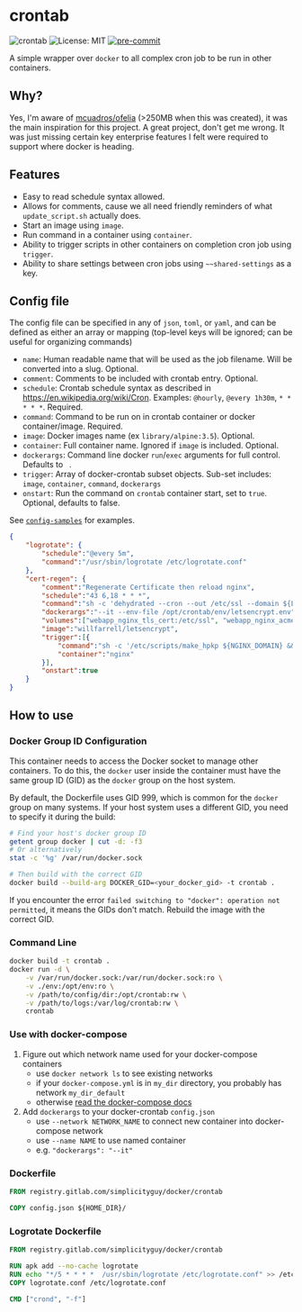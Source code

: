 # crontab

![crontab](https://github.com/SimplicityGuy/docker-crontab/actions/workflows/build.yml/badge.svg) ![License: MIT](https://img.shields.io/github/license/SimplicityGuy/docker-crontab) [![pre-commit](https://img.shields.io/badge/pre--commit-enabled-brightgreen?logo=pre-commit)](https://github.com/pre-commit/pre-commit)

A simple wrapper over `docker` to all complex cron job to be run in other containers.

## Why?

Yes, I'm aware of [mcuadros/ofelia](https://github.com/mcuadros/ofelia) (>250MB when this was created), it was the main inspiration for this project.
A great project, don't get me wrong. It was just missing certain key enterprise features I felt were required to support where docker is heading.

## Features

- Easy to read schedule syntax allowed.
- Allows for comments, cause we all need friendly reminders of what `update_script.sh` actually does.
- Start an image using `image`.
- Run command in a container using `container`.
- Ability to trigger scripts in other containers on completion cron job using `trigger`.
- Ability to share settings between cron jobs using `~~shared-settings` as a key.

## Config file

The config file can be specified in any of `json`, `toml`, or `yaml`, and can be defined as either an array or mapping (top-level keys will be ignored; can be useful for organizing commands)

- `name`: Human readable name that will be used as the job filename. Will be converted into a slug. Optional.
- `comment`: Comments to be included with crontab entry. Optional.
- `schedule`: Crontab schedule syntax as described in https://en.wikipedia.org/wiki/Cron. Examples: `@hourly`, `@every 1h30m`, `* * * * *`. Required.
- `command`: Command to be run on in crontab container or docker container/image. Required.
- `image`: Docker images name (ex `library/alpine:3.5`). Optional.
- `container`: Full container name. Ignored if `image` is included. Optional.
- `dockerargs`: Command line docker `run`/`exec` arguments for full control. Defaults to ` `.
- `trigger`: Array of docker-crontab subset objects. Sub-set includes: `image`, `container`, `command`, `dockerargs`
- `onstart`: Run the command on `crontab` container start, set to `true`. Optional, defaults to false.

See [`config-samples`](config-samples) for examples.

```json
{
    "logrotate": {
        "schedule":"@every 5m",
        "command":"/usr/sbin/logrotate /etc/logrotate.conf"
    },
    "cert-regen": {
        "comment":"Regenerate Certificate then reload nginx",
        "schedule":"43 6,18 * * *",
        "command":"sh -c 'dehydrated --cron --out /etc/ssl --domain ${LE_DOMAIN} --challenge dns-01 --hook dehydrated-dns'",
        "dockerargs":"--it --env-file /opt/crontab/env/letsencrypt.env",
        "volumes":["webapp_nginx_tls_cert:/etc/ssl", "webapp_nginx_acme_challenge:/var/www/.well-known/acme-challenge"],
        "image":"willfarrell/letsencrypt",
        "trigger":[{
            "command":"sh -c '/etc/scripts/make_hpkp ${NGINX_DOMAIN} && /usr/sbin/nginx -t && /usr/sbin/nginx -s reload'",
            "container":"nginx"
        }],
        "onstart":true
    }
}
```

## How to use

### Docker Group ID Configuration

This container needs to access the Docker socket to manage other containers. To do this, the `docker` user inside the container must have the same group ID (GID) as the `docker` group on the host system.

By default, the Dockerfile uses GID 999, which is common for the `docker` group on many systems. If your host system uses a different GID, you need to specify it during the build:

```bash
# Find your host's docker group ID
getent group docker | cut -d: -f3
# Or alternatively
stat -c '%g' /var/run/docker.sock

# Then build with the correct GID
docker build --build-arg DOCKER_GID=<your_docker_gid> -t crontab .
```

If you encounter the error `failed switching to "docker": operation not permitted`, it means the GIDs don't match. Rebuild the image with the correct GID.

### Command Line

```bash
docker build -t crontab .
docker run -d \
    -v /var/run/docker.sock:/var/run/docker.sock:ro \
    -v ./env:/opt/env:ro \
    -v /path/to/config/dir:/opt/crontab:rw \
    -v /path/to/logs:/var/log/crontab:rw \
    crontab
```

### Use with docker-compose

1. Figure out which network name used for your docker-compose containers
   - use `docker network ls` to see existing networks
   - if your `docker-compose.yml` is in `my_dir` directory, you probably has network `my_dir_default`
   - otherwise [read the docker-compose docs](https://docs.docker.com/compose/networking/)
1. Add `dockerargs` to your docker-crontab `config.json`
   - use `--network NETWORK_NAME` to connect new container into docker-compose network
   - use `--name NAME` to use named container
   - e.g. `"dockerargs": "--it"`

### Dockerfile

```Dockerfile
FROM registry.gitlab.com/simplicityguy/docker/crontab

COPY config.json ${HOME_DIR}/
```

### Logrotate Dockerfile

```Dockerfile
FROM registry.gitlab.com/simplicityguy/docker/crontab

RUN apk add --no-cache logrotate
RUN echo "*/5 *	* * *  /usr/sbin/logrotate /etc/logrotate.conf" >> /etc/crontabs/logrotate
COPY logrotate.conf /etc/logrotate.conf

CMD ["crond", "-f"]
```
